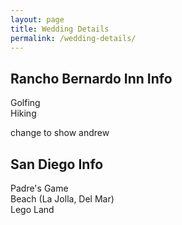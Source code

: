 ```yaml
---
layout: page
title: Wedding Details
permalink: /wedding-details/
---
```


## Rancho Bernardo Inn Info

Golfing  
Hiking

change to show andrew


## San Diego Info

Padre's Game  
Beach (La Jolla, Del Mar)  
Lego Land

